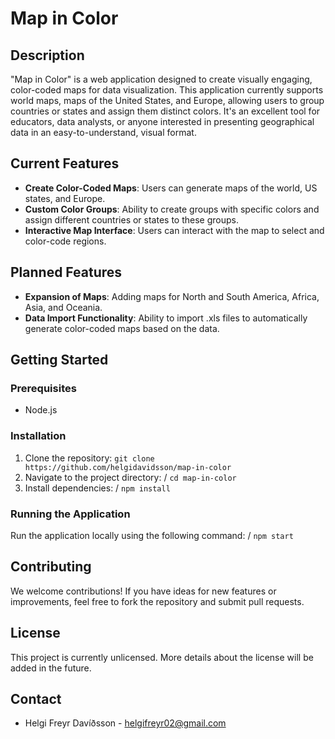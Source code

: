# Map in Color

## Description

"Map in Color" is a web application designed to create visually engaging, color-coded maps for data visualization. This application currently supports world maps, maps of the United States, and Europe, allowing users to group countries or states and assign them distinct colors. It's an excellent tool for educators, data analysts, or anyone interested in presenting geographical data in an easy-to-understand, visual format.

## Current Features

- **Create Color-Coded Maps**: Users can generate maps of the world, US states, and Europe.
- **Custom Color Groups**: Ability to create groups with specific colors and assign different countries or states to these groups.
- **Interactive Map Interface**: Users can interact with the map to select and color-code regions.

## Planned Features

- **Expansion of Maps**: Adding maps for North and South America, Africa, Asia, and Oceania.
- **Data Import Functionality**: Ability to import .xls files to automatically generate color-coded maps based on the data.

## Getting Started

### Prerequisites

- Node.js

### Installation

1. Clone the repository: `git clone https://github.com/helgidavidsson/map-in-color`
2. Navigate to the project directory:
   / `cd map-in-color`
3. Install dependencies:
   / `npm install`

### Running the Application

Run the application locally using the following command:
/ `npm start`

## Contributing

We welcome contributions! If you have ideas for new features or improvements, feel free to fork the repository and submit pull requests.

## License

This project is currently unlicensed. More details about the license will be added in the future.

## Contact

- Helgi Freyr Davíðsson - [helgifreyr02@gmail.com](helgifreyr02@gmail.com)
